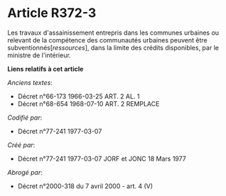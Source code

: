 # Article R372-3

Les travaux d'assainissement entrepris dans les communes urbaines ou relevant de la compétence des communautés urbaines
peuvent être subventionnés[*ressources*], dans la limite des crédits disponibles, par le ministre de l'intérieur.

**Liens relatifs à cet article**

_Anciens textes_:

  - Décret n°66-173 1966-03-25 ART. 2 AL. 1
  - Décret n°68-654 1968-07-10 ART. 2 REMPLACE

_Codifié par_:

  - Décret n°77-241 1977-03-07

_Créé par_:

  - Décret n°77-241 1977-03-07 JORF et JONC 18 Mars 1977

_Abrogé par_:

  - Décret n°2000-318 du 7 avril 2000 - art. 4 (V)
